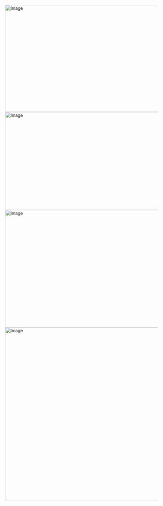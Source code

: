 <img width="600" height="352" alt="Image" src="https://github.com/user-attachments/assets/a316bf95-fe11-45d3-9cd0-c886f8ca9234" />
<img width="1030" height="322" alt="Image" src="https://github.com/user-attachments/assets/80217a0a-1b86-473d-951e-317d4dfe4c0b" />
<img width="1068" height="386" alt="Image" src="https://github.com/user-attachments/assets/b57b3e8b-bf94-44dc-bb59-c002d6f22ee1" />
<img width="857" height="571" alt="Image" src="https://github.com/user-attachments/assets/3dd2a7f3-0960-427c-a11f-8ba7b6e7000f" />
